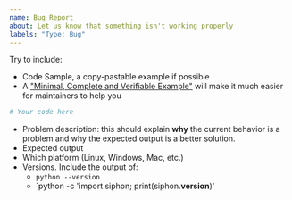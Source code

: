 ```yaml
---
name: Bug Report
about: Let us know that something isn't working properly
labels: "Type: Bug"
---
```

Try to include:

- Code Sample, a copy-pastable example if possible
- A ["Minimal, Complete and Verifiable Example"](http://matthewrocklin.com/blog/work/2018/02/28/minimal-bug-reports)
  will make it much easier for maintainers to help you

```python
# Your code here

```

- Problem description: this should explain **why** the current behavior is a problem and why
  the expected output is a better solution.
- Expected output
- Which platform (Linux, Windows, Mac, etc.)
- Versions. Include the output of:
  - `python --version`
  - `python -c 'import siphon; print(siphon.__version__)'
